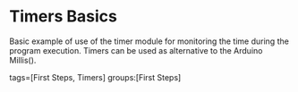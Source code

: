 Timers Basics
==============

Basic example of use of the timer module for monitoring the time during the program execution.
Timers can be used as alternative to the Arduino Millis().


tags=[First Steps, Timers]
groups:[First Steps]    